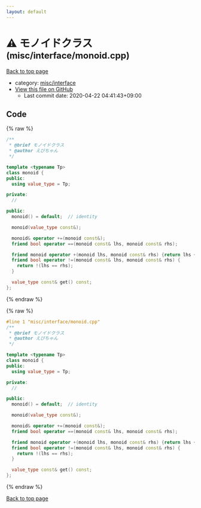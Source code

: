 ```yaml
---
layout: default
---
```


<!-- mathjax config similar to math.stackexchange -->
<script type="text/javascript" async
  src="https://cdnjs.cloudflare.com/ajax/libs/mathjax/2.7.5/MathJax.js?config=TeX-MML-AM_CHTML">
</script>
<script type="text/x-mathjax-config">
  MathJax.Hub.Config({
    TeX: { equationNumbers: { autoNumber: "AMS" }},
    tex2jax: {
      inlineMath: [ ['$','$'] ],
      processEscapes: true
    },
    "HTML-CSS": { matchFontHeight: false },
    displayAlign: "left",
    displayIndent: "2em"
  });
</script>

<script type="text/javascript" src="https://cdnjs.cloudflare.com/ajax/libs/jquery/3.4.1/jquery.min.js"></script>
<script src="https://cdn.jsdelivr.net/npm/jquery-balloon-js@1.1.2/jquery.balloon.min.js" integrity="sha256-ZEYs9VrgAeNuPvs15E39OsyOJaIkXEEt10fzxJ20+2I=" crossorigin="anonymous"></script>
<script type="text/javascript" src="../../../assets/js/copy-button.js"></script>
<link rel="stylesheet" href="../../../assets/css/copy-button.css" />


# :warning: モノイドクラス <small>(misc/interface/monoid.cpp)</small>

<a href="../../../index.html">Back to top page</a>

* category: <a href="../../../index.html#73f33be586ad6030eddb73b8318d3cf9">misc/interface</a>
* <a href="{{ site.github.repository_url }}/blob/master/misc/interface/monoid.cpp">View this file on GitHub</a>
    - Last commit date: 2020-04-22 04:41:43+09:00




## Code

<a id="unbundled"></a>
{% raw %}
```cpp
/**
 * @brief モノイドクラス
 * @author えびちゃん
 */

template <typename Tp>
class monoid {
public:
  using value_type = Tp;

private:
  //

public:
  monoid() = default;  // identity

  monoid(value_type const&);

  monoid& operator +=(monoid const&);
  friend bool operator ==(monoid const& lhs, monoid const& rhs);

  friend monoid operator +(monoid lhs, monoid const& rhs) {return lhs += rhs; }
  friend bool operator !=(monoid const& lhs, monoid const& rhs) {
    return !(lhs == rhs);
  }

  value_type const& get() const;
};

```
{% endraw %}

<a id="bundled"></a>
{% raw %}
```cpp
#line 1 "misc/interface/monoid.cpp"
/**
 * @brief モノイドクラス
 * @author えびちゃん
 */

template <typename Tp>
class monoid {
public:
  using value_type = Tp;

private:
  //

public:
  monoid() = default;  // identity

  monoid(value_type const&);

  monoid& operator +=(monoid const&);
  friend bool operator ==(monoid const& lhs, monoid const& rhs);

  friend monoid operator +(monoid lhs, monoid const& rhs) {return lhs += rhs; }
  friend bool operator !=(monoid const& lhs, monoid const& rhs) {
    return !(lhs == rhs);
  }

  value_type const& get() const;
};

```
{% endraw %}

<a href="../../../index.html">Back to top page</a>

